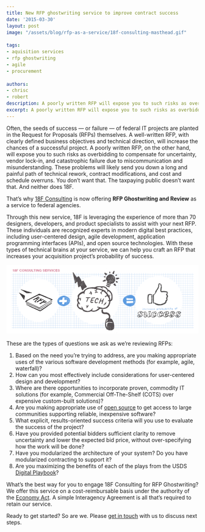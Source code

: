 ```yaml
---
title: New RFP ghostwriting service to improve contract success
date: '2015-03-30'
layout: post
image: "/assets/blog/rfp-as-a-service/18f-consulting-masthead.gif"

tags:
- aquisition services
- rfp ghostwriting
- agile
- procurement

authors:
- chrisc
- robert
description: A poorly written RFP will expose you to such risks as overbidding to compensate for uncertainty, vendor lock-in, and catastrophic failure due to miscommunication and misunderstanding. You don’t want that. The taxpaying public doesn’t want that. And neither does 18F.
excerpt: A poorly written RFP will expose you to such risks as overbidding to compensate for uncertainty, vendor lock-in, and catastrophic failure due to miscommunication and misunderstanding. You don’t want that. The taxpaying public doesn’t want that. And neither does 18F.
---
```

Often, the seeds of success — or failure — of federal IT projects are
planted in the Request for Proposals (RFPs) themselves. A well-written
RFP, with clearly defined business objectives and technical direction,
will increase the chances of a successful project. A poorly written RFP,
on the other hand, will expose you to such risks as overbidding to
compensate for uncertainty, vendor lock-in, and catastrophic failure due
to miscommunication and misunderstanding. These problems will likely
send you down a long and painful path of technical rework, contract
modifications, and cost and schedule overruns. You don’t want that. The
taxpaying public doesn’t want that. And neither does 18F.

That’s why [18F Consulting](https://18f.gsa.gov/consulting/) is now
offering **RFP Ghostwriting and Review** as a service to federal
agencies.

Through this new service, 18F is leveraging the experience of more than
70 designers, developers, and product specialists to assist with your
next RFP. These individuals are recognized experts in modern digital
best practices, including user-centered design, agile development,
application programming interfaces (APIs), and open source technologies.
With these types of technical brains at your service, we can help you
craft an RFP that increases your acquisition project’s probability of
success.

![18F Consulting Services](/assets/blog/rfp-as-a-service/18f-consulting-masthead.gif)

These are the types of questions we ask as we’re reviewing RFPs:

1.  Based on the need you’re trying to address, are you making
    appropriate uses of the various software development methods
    (for example, agile, waterfall)?
2.  How can you most effectively include considerations for user-centered
    design and development?
3.  Where are there opportunities to incorporate proven, commodity IT
    solutions (for example, Commercial Off-The-Shelf (COTS) over expensive
    custom-built solutions)?
4.  Are you making appropriate use of [open
    source](https://18f.gsa.gov/2014/11/26/how-to-use-more-open-source/)
    to get access to large communities supporting reliable,
    inexpensive software?
5.  What explicit, results-oriented success criteria will you use to
    evaluate the success of the project?
6.  Have you provided potential bidders sufficient clarity to remove
    uncertainty and lower the expected bid price, without
    over-specifying how the work will be done?
7.  Have you modularized the architecture of your system? Do you have
    modularized contracting to support it?
8.  Are you maximizing the benefits of each of the plays from the USDS
    [Digital Playbook](https://playbook.cio.gov)?

What’s the best way for you to engage 18F Consulting for RFP
Ghostwriting? We offer this service on a cost-reimbursable basis under
the authority of the [Economy
Act](http://www.acquisition.gov/far/html/Subpart%2017_5.html). A simple
Interagency Agreement is all that’s required to retain our service.

Ready to get started? So are we. Please [get in
touch](mailto:18f@gsa.gov) with us to discuss next steps.
